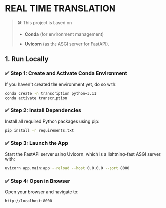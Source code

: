 # REAL TIME TRANSLATION

> 🛠️ This project is based on 
> 
> - **Conda** (for environment management) 
> 
> - **Uvicorn** (as the ASGI server for FastAPI).
> 

## 1. Run Locally

### ✅ Step 1: Create and Activate Conda Environment

If you haven't created the environment yet, do so with:

```bash
conda create -n transcription python=3.11
conda activate transcription
```

###  ✅ Step 2: Install Dependencies

Install all required Python packages using pip:

```bash
pip install -r requirements.txt
```
### ✅ Step 3: Launch the App

Start the FastAPI server using Uvicorn, which is a lightning-fast ASGI server, with:

````bash
uvicorn app.main:app --reload --host 0.0.0.0 --port 8000
````

### ✅ Step 4: Open in Browser

Open your browser and navigate to:

```browser
http://localhost:8000
```